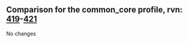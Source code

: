 ## Comparison for the common_core profile, rvn: [419](https://github.com/PRO100KatYT/FortniteProfileRevisions/tree/main/profiles/common_core/419%20common_core.json)-[421](https://github.com/PRO100KatYT/FortniteProfileRevisions/tree/main/profiles/common_core/421%20common_core.json)

No changes
